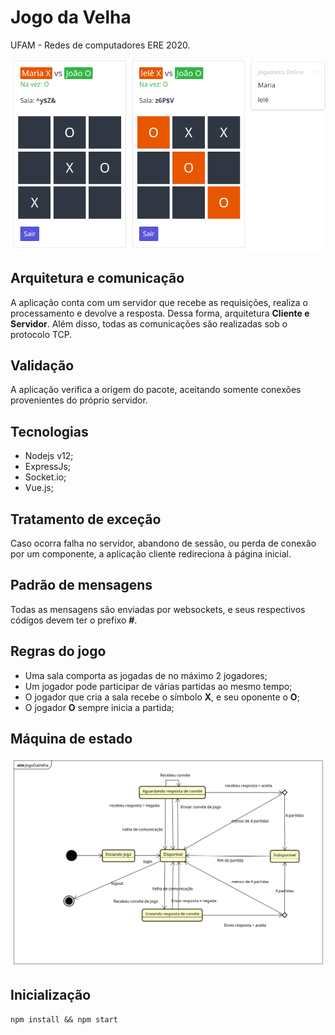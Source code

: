 # Jogo da Velha
UFAM - Redes de computadores ERE 2020.

![github-small](https://github.com/alexhenriquepv/jogo-da-velha/blob/main/public/print.png)

## Arquitetura e comunicação
A aplicação conta com um servidor que recebe as requisições, realiza o processamento e devolve a resposta. Dessa forma, arquitetura __Cliente e Servidor__.
Além disso, todas as comunicações são realizadas sob o protocolo TCP.

## Validação
A aplicação verifica a origem do pacote, aceitando somente conexões provenientes do próprio servidor.

## Tecnologias
- Nodejs v12;
- ExpressJs;
- Socket.io;
- Vue.js;

## Tratamento de exceção
Caso ocorra falha no servidor, abandono de sessão, ou perda de conexão por um componente, a aplicação cliente redireciona à página inicial.

## Padrão de mensagens
Todas as mensagens são enviadas por websockets, e seus respectivos códigos devem ter o prefixo __#__.

## Regras do jogo
- Uma sala comporta as jogadas de no máximo 2 jogadores;
- Um jogador pode participar de várias partidas ao mesmo tempo;
- O jogador que cria a sala recebe o símbolo __X__, e seu oponente o __O__;
- O jogador __O__ sempre inicia a partida;

## Máquina de estado
![github-small](https://github.com/alexhenriquepv/jogo-da-velha/blob/main/public/stm.png)

## Inicialização
```npm install && npm start```
